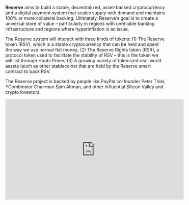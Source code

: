 **Reserve** aims to build a stable, decentralized, asset-backed cryptocurrency and a digital payment system that scales supply with demand and maintains 100% or more collateral backing. Ultimately, Reserve’s goal is to create a universal store of value – particularly in regions with unreliable banking infrastructure and regions where hyperinflation is an issue. 

The Reserve system will interact with three kinds of tokens: (1) The Reserve token (RSV), which is a stable cryptocurrency that can be held and spent the way we use normal fiat money; (2) The Reserve Rights token (RSR), a protocol token used to facilitate the stability of RSV – this is the token we will list through Huobi Prime; (3) A growing variety of tokenized real-world assets (such as other stablecoins) that are held by the Reserve smart contract to back RSV. 

The Reserve project is backed by people like PayPal co-founder Peter Thiel, YCombinator Chairman Sam Altman, and other influential Silicon Valley and crypto investors.

<iframe width="560" height="315" src="https://www.youtube.com/embed/jydF88bwXco" frameborder="0" allow="accelerometer; autoplay; clipboard-write; encrypted-media; gyroscope; picture-in-picture" allowfullscreen></iframe>
